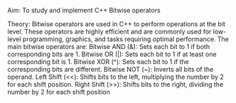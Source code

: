 Aim: To study and implement C++ Bitwise operators

Theory: Bitwise operators are used in C++ to perform operations at the bit level. These operators are highly efficient and are commonly used for low-level programming, graphics, and tasks requiring optimal performance. The main bitwise operators are: Bitwise AND (&): Sets each bit to 1 if both corresponding bits are 1.
Bitwise OR (|): Sets each bit to 1 if at least one corresponding bit is 1.
Bitwise XOR (^): Sets each bit to 1 if the corresponding bits are different.
Bitwise NOT (~): Inverts all bits of the operand.
Left Shift (<<): Shifts bits to the left, multiplying the number by 2 for each shift position.
Right Shift (>>): Shifts bits to the right, dividing the number by 2 for each shift position
